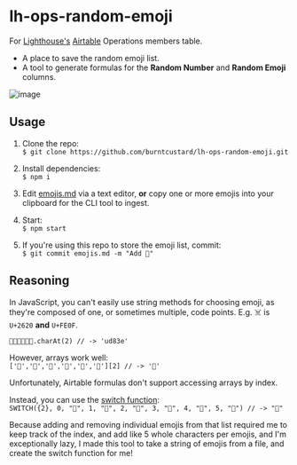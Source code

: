 # lh-ops-random-emoji

For [Lighthouse's](https://wearelighthouse.com/) [Airtable](https://airtable.com/) Operations members table.

- A place to save the random emoji list.
- A tool to generate formulas for the **Random Number** and **Random Emoji** columns.

![image](https://user-images.githubusercontent.com/462459/116162633-1df5b000-a6ee-11eb-8a34-bd2c1c4b175f.png)

## Usage

1. Clone the repo:  
`$ git clone https://github.com/burntcustard/lh-ops-random-emoji.git`

2. Install dependencies:  
`$ npm i`

3. Edit [emojis.md](emojis.md) via a text editor, **or** copy one or more emojis into your clipboard for the CLI tool to ingest.

4. Start:  
`$ npm start`

5. If you're using this repo to store the emoji list, commit:  
`$ git commit emojis.md -m "Add 🚀"`

## Reasoning

In JavaScript, you can't easily use string methods for choosing emoji, as they're composed of one, or sometimes multiple, code points. E.g. ☠️ is `U+2620` **and** `U+FE0F`.

`🐙🦁🐨🐻🐯🦆.charAt(2) // -> 'ud83e'`

However, arrays work well:  
`['🐙','🦁','🐨','🐻','🐯','🦆'][2] // -> '🐨'`

Unfortunately, Airtable formulas don't support accessing arrays by index.

Instead, you can use the [switch function](https://support.airtable.com/hc/en-us/articles/203255215-Formula-field-reference#logical_functions):  
`SWITCH({2}, 0, "🐙", 1, "🦁", 2, "🐨", 3, "🐻", 4, "🐯", 5, "🦆") // -> "🐨"`

Because adding and removing individual emojis from that list required me to keep track of the index, and add like 5 whole characters per emojis, and I'm exceptionally lazy, I made this tool to take a string of emojis from a file, and create the switch function for me!
